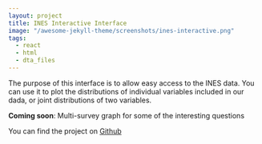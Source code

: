 ```yaml
---
layout: project
title: INES Interactive Interface
image: "/awesome-jekyll-theme/screenshots/ines-interactive.png"
tags:
  - react
  - html
  - dta_files
---
```


The purpose of this interface is to allow easy access to the INES data. You can use it to plot the distributions of individual variables included in our dada, or joint distributions of two variables.


**Coming soon**: Multi-survey graph for some of the interesting questions


You can find the project on [Github](https://github.com/YochayCO/ines-website)
